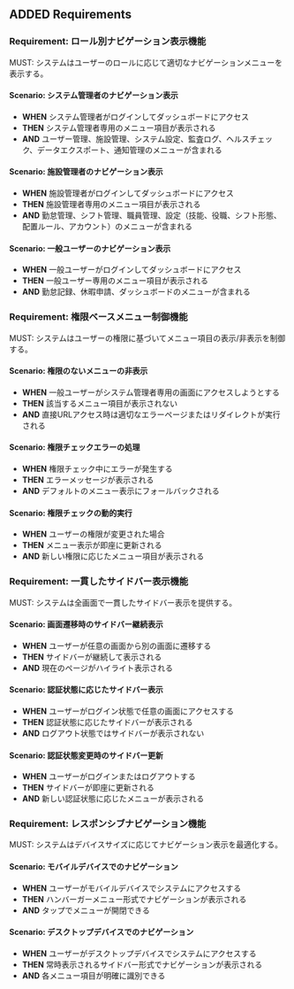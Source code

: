 ## ADDED Requirements

### Requirement: ロール別ナビゲーション表示機能

MUST: システムはユーザーのロールに応じて適切なナビゲーションメニューを表示する。

#### Scenario: システム管理者のナビゲーション表示

- **WHEN** システム管理者がログインしてダッシュボードにアクセス
- **THEN** システム管理者専用のメニュー項目が表示される
- **AND** ユーザー管理、施設管理、システム設定、監査ログ、ヘルスチェック、データエクスポート、通知管理のメニューが含まれる

#### Scenario: 施設管理者のナビゲーション表示

- **WHEN** 施設管理者がログインしてダッシュボードにアクセス
- **THEN** 施設管理者専用のメニュー項目が表示される
- **AND** 勤怠管理、シフト管理、職員管理、設定（技能、役職、シフト形態、配置ルール、アカウント）のメニューが含まれる

#### Scenario: 一般ユーザーのナビゲーション表示

- **WHEN** 一般ユーザーがログインしてダッシュボードにアクセス
- **THEN** 一般ユーザー専用のメニュー項目が表示される
- **AND** 勤怠記録、休暇申請、ダッシュボードのメニューが含まれる

### Requirement: 権限ベースメニュー制御機能

MUST: システムはユーザーの権限に基づいてメニュー項目の表示/非表示を制御する。

#### Scenario: 権限のないメニューの非表示

- **WHEN** 一般ユーザーがシステム管理者専用の画面にアクセスしようとする
- **THEN** 該当するメニュー項目が表示されない
- **AND** 直接URLアクセス時は適切なエラーページまたはリダイレクトが実行される

#### Scenario: 権限チェックエラーの処理

- **WHEN** 権限チェック中にエラーが発生する
- **THEN** エラーメッセージが表示される
- **AND** デフォルトのメニュー表示にフォールバックされる

#### Scenario: 権限チェックの動的実行

- **WHEN** ユーザーの権限が変更された場合
- **THEN** メニュー表示が即座に更新される
- **AND** 新しい権限に応じたメニュー項目が表示される

### Requirement: 一貫したサイドバー表示機能

MUST: システムは全画面で一貫したサイドバー表示を提供する。

#### Scenario: 画面遷移時のサイドバー継続表示

- **WHEN** ユーザーが任意の画面から別の画面に遷移する
- **THEN** サイドバーが継続して表示される
- **AND** 現在のページがハイライト表示される

#### Scenario: 認証状態に応じたサイドバー表示

- **WHEN** ユーザーがログイン状態で任意の画面にアクセスする
- **THEN** 認証状態に応じたサイドバーが表示される
- **AND** ログアウト状態ではサイドバーが表示されない

#### Scenario: 認証状態変更時のサイドバー更新

- **WHEN** ユーザーがログインまたはログアウトする
- **THEN** サイドバーが即座に更新される
- **AND** 新しい認証状態に応じたメニューが表示される

### Requirement: レスポンシブナビゲーション機能

MUST: システムはデバイスサイズに応じてナビゲーション表示を最適化する。

#### Scenario: モバイルデバイスでのナビゲーション

- **WHEN** ユーザーがモバイルデバイスでシステムにアクセスする
- **THEN** ハンバーガーメニュー形式でナビゲーションが表示される
- **AND** タップでメニューが開閉できる

#### Scenario: デスクトップデバイスでのナビゲーション

- **WHEN** ユーザーがデスクトップデバイスでシステムにアクセスする
- **THEN** 常時表示されるサイドバー形式でナビゲーションが表示される
- **AND** 各メニュー項目が明確に識別できる
